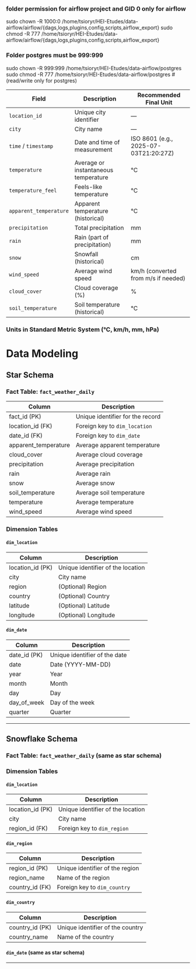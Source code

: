 ###  folder permission for airflow project and GID 0 only for airflow

sudo chown -R 1000:0 /home/tsioryr/HEI-Etudes/data-airflow/airflow/{dags,logs,plugins,config,scripts,airflow_export}
sudo chmod -R 777 /home/tsioryr/HEI-Etudes/data-airflow/airflow/{dags,logs,plugins,config,scripts,airflow_export}

### Folder postgres must be 999:999 
sudo chown -R 999:999 /home/tsioryr/HEI-Etudes/data-airflow/postgres
sudo chmod -R 777 /home/tsioryr/HEI-Etudes/data-airflow/postgres  # 
 (read/write only for postgres)

| Field               | Description                               | Recommended Final Unit                |
|---------------------|-------------------------------------------|-------------------------------------|
| `location_id`       | Unique city identifier                     | —                                   |
| `city`              | City name                                | —                                   |
| `time` / `timestamp` | Date and time of measurement              | ISO 8601 (e.g., 2025-07-03T21:20:27Z) |
| `temperature`       | Average or instantaneous temperature      | °C                                  |
| `temperature_feel`  | Feels-like temperature                     | °C                                  |
| `apparent_temperature` | Apparent temperature (historical)          | °C                                  |
| `precipitation`     | Total precipitation                        | mm                                  |
| `rain`              | Rain (part of precipitation)               | mm                                  |
| `snow`              | Snowfall (historical)                      | cm                                  |
| `wind_speed`        | Average wind speed                         | km/h (converted from m/s if needed)|
| `cloud_cover` | Cloud coverage (%)                       | %                                   |
| `soil_temperature`  | Soil temperature (historical)              | °C                                  |


### Units in Standard Metric System (°C, km/h, mm, hPa)

# Data Modeling

## Star Schema

### Fact Table: `fact_weather_daily`

| Column               | Description                        |
|----------------------|----------------------------------|
| fact_id (PK)         | Unique identifier for the record |
| location_id (FK)     | Foreign key to `dim_location`    |
| date_id (FK)         | Foreign key to `dim_date`        |
| apparent_temperature | Average apparent temperature     |
| cloud_cover          | Average cloud coverage           |
| precipitation        | Average precipitation            |
| rain                 | Average rain                    |
| snow                 | Average snow                    |
| soil_temperature     | Average soil temperature         |
| temperature          | Average temperature              |
| wind_speed           | Average wind speed               |

### Dimension Tables

#### `dim_location`

| Column         | Description                    |
|----------------|-------------------------------|
| location_id (PK)| Unique identifier of the location |
| city           | City name                     |
| region         | (Optional) Region             |
| country        | (Optional) Country            |
| latitude       | (Optional) Latitude           |
| longitude      | (Optional) Longitude          |

#### `dim_date`

| Column       | Description                   |
|--------------|-------------------------------|
| date_id (PK) | Unique identifier of the date  |
| date         | Date (YYYY-MM-DD)             |
| year         | Year                         |
| month        | Month                        |
| day          | Day                          |
| day_of_week  | Day of the week              |
| quarter      | Quarter                      |

---

## Snowflake Schema

### Fact Table: `fact_weather_daily` (same as star schema)

### Dimension Tables

#### `dim_location`

| Column         | Description                    |
|----------------|-------------------------------|
| location_id (PK)| Unique identifier of the location |
| city           | City name                     |
| region_id (FK) | Foreign key to `dim_region`    |

#### `dim_region`

| Column        | Description                     |
|---------------|--------------------------------|
| region_id (PK)| Unique identifier of the region |
| region_name   | Name of the region              |
| country_id (FK)| Foreign key to `dim_country`    |

#### `dim_country`

| Column        | Description                    |
|---------------|-------------------------------|
| country_id (PK)| Unique identifier of the country |
| country_name  | Name of the country            |

#### `dim_date` (same as star schema)

---


